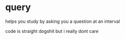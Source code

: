 # query
helps you study by asking you a question at an interval

code is straight dogshit but i really dont care
